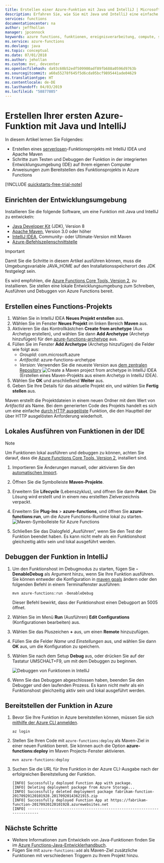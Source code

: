```yaml
---
title: Erstellen einer Azure-Funktion mit Java und IntelliJ | Microsoft-Dokumentation
description: Erfahren Sie, wie Sie mit Java und IntelliJ eine einfache, durch HTTP ausgelöste serverlose App auf Azure erstellen und veröffentlichen können.
services: functions
documentationcenter: na
author: jeffhollan
manager: jpconnock
keywords: azure functions, funktionen, ereignisverarbeitung, compute, serverlose architektur, java
ms.service: azure-functions
ms.devlang: java
ms.topic: conceptual
ms.date: 07/01/2018
ms.author: jehollan
ms.custom: mvc, devcenter
ms.openlocfilehash: da93c60b52edf509900adf89fb688a0596d9763b
ms.sourcegitcommit: a60a55278f645f5d6cda95bcf9895441ade04629
ms.translationtype: HT
ms.contentlocale: de-DE
ms.lasthandoff: 04/03/2019
ms.locfileid: "58877805"
---
```

# <a name="create-your-first-azure-function-with-java-and-intellij"></a>Erstellen Ihrer ersten Azure-Funktion mit Java und IntelliJ

In diesem Artikel lernen Sie Folgendes:
- Erstellen eines [serverlosen](https://azure.microsoft.com/overview/serverless-computing/)-Funktionsprojekts mit IntelliJ IDEA und Apache Maven
- Schritte zum Testen und Debuggen der Funktion in der integrierten Entwicklungsumgebung (IDE) auf Ihrem eigenen Computer
- Anweisungen zum Bereitstellen des Funktionsprojekts in Azure Functions

<!-- TODO ![Access a Hello World function from the command line with cURL](media/functions-create-java-maven/hello-azure.png) -->

[!INCLUDE [quickstarts-free-trial-note](../../includes/quickstarts-free-trial-note.md)]

## <a name="set-up-your-development-environment"></a>Einrichten der Entwicklungsumgebung

Installieren Sie die folgende Software, um eine Funktion mit Java und IntelliJ zu entwickeln:

- [Java Developer Kit](https://www.azul.com/downloads/zulu/) (JDK), Version 8
- [Apache Maven](https://maven.apache.org), Version 3.0 oder höher
- [IntelliJ IDEA](https://www.jetbrains.com/idea/download), Community- oder Ultimate-Version mit Maven
- [Azure-Befehlszeilenschnittstelle](https://docs.microsoft.com/cli/azure)

> [!IMPORTANT]
> Damit Sie die Schritte in diesem Artikel ausführen können, muss die Umgebungsvariable JAVA_HOME auf den Installationsspeicherort des JDK festgelegt sein.

 Es wird empfohlen, die [Azure Functions Core Tools, Version 2](functions-run-local.md#v2), zu installieren. Sie stellen eine lokale Entwicklungsumgebung zum Schreiben, Ausführen und Debuggen von Azure Functions bereit.

## <a name="create-a-functions-project"></a>Erstellen eines Functions-Projekts

1. Wählen Sie in IntelliJ IDEA **Neues Projekt erstellen** aus.  
1. Wählen Sie im Fenster **Neues Projekt** im linken Bereich **Maven** aus.
1. Aktivieren Sie das Kontrollkästchen **Create from archetype** (Aus Archetyp erstellen), und wählen Sie dann **Add Archetype** (Archetyp hinzufügen) für den [azure-functions-archetype](https://mvnrepository.com/artifact/com.microsoft.azure/azure-functions-archetype) aus.
1. Füllen Sie im Fenster **Add Archetype** (Archetyp hinzufügen) die Felder wie folgt aus:
    - _GroupId_: com.microsoft.azure
    - _ArtifactId_: azure-functions-archetype
    - _Version_: Verwenden Sie die neueste Version aus [dem zentralen Repository](https://mvnrepository.com/artifact/com.microsoft.azure/azure-functions-archetype)
    ![Create a Maven project from archetype in IntelliJ IDEA](media/functions-create-first-java-intellij/functions-create-intellij.png) (Erstellen eines Maven-Projekts aus einem Archetyp in IntelliJ IDEA).  
1. Wählen Sie **OK** und anschließend **Weiter** aus.
1. Geben Sie Ihre Details für das aktuelle Projekt ein, und wählen Sie **Fertig stellen** aus.

Maven erstellt die Projektdateien in einem neuen Ordner mit dem Wert von _ArtifactId_ als Name. Bei dem generierten Code des Projekts handelt es sich um eine einfache [durch HTTP ausgelöste](/azure/azure-functions/functions-bindings-http-webhook) Funktion, die den Hauptteil der über HTTP ausgelösten Anforderung wiederholt.

## <a name="run-functions-locally-in-the-ide"></a>Lokales Ausführen von Funktionen in der IDE

> [!NOTE]
> Um Funktionen lokal ausführen und debuggen zu können, achten Sie darauf, dass die [Azure Functions Core Tools, Version 2](functions-run-local.md#v2), installiert sind.

1. Importieren Sie Änderungen manuell, oder aktivieren Sie den [automatischen Import](https://www.jetbrains.com/help/idea/creating-and-optimizing-imports.html).
1. Öffnen Sie die Symbolleiste **Maven-Projekte**.
1. Erweitern Sie **Lifecycle** (Lebenszyklus), und öffnen Sie dann **Paket**. Die Lösung wird erstellt und in einem neu erstellten Zielverzeichnis verpackt.
1. Erweitern Sie **Plug-Ins** > **azure-functions**, und öffnen Sie **azure-functions:run**, um die Azure Functions-Runtime lokal zu starten.  
  ![Maven-Symbolleiste für Azure Functions](media/functions-create-first-java-intellij/functions-intellij-java-maven-toolbar.png)  

1. Schließen Sie das Dialogfeld „Ausführen“, wenn Sie den Test der Funktion beendet haben. Es kann nicht mehr als ein Funktionshost gleichzeitig aktiv sein und lokal ausgeführt werden.

## <a name="debug-the-function-in-intellij"></a>Debuggen der Funktion in IntelliJ

1. Um den Funktionshost im Debugmodus zu starten, fügen Sie **-DenableDebug** als Argument hinzu, wenn Sie Ihre Funktion ausführen. Sie können entweder die Konfiguration in [maven goals](https://www.jetbrains.com/help/idea/maven-support.html#run_goal) ändern oder den folgenden Befehl in einem Terminalfenster ausführen:  

   ```
   mvn azure-functions:run -DenableDebug
   ```

   Dieser Befehl bewirkt, dass der Funktionshost einen Debugport an 5005 öffnet.

1. Wählen Sie im Menü **Run** (Ausführen) **Edit Configurations** (Konfigurationen bearbeiten) aus.
1. Wählen Sie das Pluszeichen **+** aus, um einen **Remote** hinzuzufügen.
1. Füllen Sie die Felder _Name_ und _Einstellungen_ aus, und wählen Sie dann **OK** aus, um die Konfiguration zu speichern.
1. Wählen Sie nach dem Setup **Debug <Name der Remotekonfiguration>** aus, oder drücken Sie auf der Tastatur UMSCHALT+F9, um mit dem Debuggen zu beginnen.

   ![Debuggen von Funktionen in IntelliJ](media/functions-create-first-java-intellij/debug-configuration-intellij.PNG)

1. Wenn Sie das Debuggen abgeschlossen haben, beenden Sie den Debugger und den laufenden Prozess. Es kann nicht mehr als ein Funktionshost gleichzeitig aktiv sein und lokal ausgeführt werden.

## <a name="deploy-the-function-to-azure"></a>Bereitstellen der Funktion in Azure

1. Bevor Sie Ihre Funktion in Azure bereitstellen können, müssen Sie sich [mithilfe der Azure CLI anmelden](/cli/azure/authenticate-azure-cli?view=azure-cli-latest).

   ``` azurecli
   az login
   ```

1. Stellen Sie Ihren Code mit `azure-functions:deploy` als Maven-Ziel in einer neuen Funktion bereit. Sie können auch die Option **azure-functions:deploy** im Maven Projects-Fenster aktivieren.

   ```
   mvn azure-functions:deploy
   ```

1. Suchen Sie die URL für Ihre Funktion in der Azure CLI-Ausgabe nach der erfolgreichen Bereitstellung der Funktion.

   ``` output
   [INFO] Successfully deployed Function App with package.
   [INFO] Deleting deployment package from Azure Storage...
   [INFO] Successfully deleted deployment package fabrikam-function-20170920120101928.20170920143621915.zip
   [INFO] Successfully deployed Function App at https://fabrikam-function-20170920120101928.azurewebsites.net
   [INFO] ------------------------------------------------------------------------
   ```

## <a name="next-steps"></a>Nächste Schritte

- Weitere Informationen zum Entwickeln von Java-Funktionen finden Sie im [Azure Functions-Java-Entwicklerhandbuch](functions-reference-java.md).
- Fügen Sie mit `azure-functions:add` als Maven-Ziel zusätzliche Funktionen mit verschiedenen Triggern zu Ihrem Projekt hinzu.

